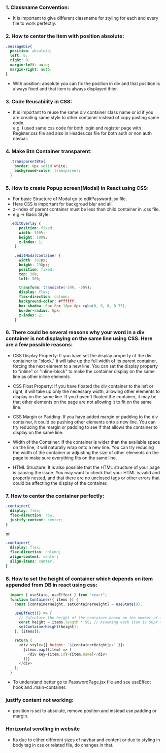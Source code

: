 ### 1. Classname Convention:
* It is important to give different classname for styling for each and every file to work perfectly.

### 2. How to center the item with position absolute:
```css
.messageDiv{
  position: absolute;
  left: 0;
  right: 0;
  margin-left: auto;
  margin-right: auto;
}
```
* With position: absolute you can fix the position in div and that position is always fixed and that item is always displayed thier.

### 3. Code Reusability in CSS:
* It is important to reuse the same div container class name or id if you are creating same style to other container instead of copy pasting same code. <br>
e.g. I used same css code for both login and register page with Register.css file and also in Header.css file for both auth or non auth navbar.

### 4. Make Btn Container transparent:
```css
  .transparentBtn{
    border: 0px solid white; 
    background-color: transparent;
  }
```

### 5. How to create Popup screen(Modal) in React using CSS:
* For basic Structure of Modal go to editPassword.jsx file.
* Here CSS is important for backgroud blur and all.
* z-index of parent container must be less than child container in .css file.
* e.g.-> Basic Style:
```css
  .editOverlay {
      position: fixed;
      width: 100%;
      height: 100%;
      z-index: 1;
    }
    
    .editModalContainer {
      width: 382px;
      height: 298px;
      position: fixed;
      top: 30%;
      left: 50%;

      transform: translate(-50%, -50%);
      display: flex;
      flex-direction: column;
      background-color: #ffffff;
      box-shadow: 0px 0px 18px 0px rgba(0, 0, 0, 0.75);
      border-radius: 8px;
      z-index: 2;
    }

```

### 6. There could be several reasons why your word in a div container is not displaying on the same line using CSS. Here are a few possible reasons:

* CSS Display Property: If you have set the display property of the div container to "block," it will take up the full width of its parent container, forcing the next element to a new line. You can set the display property to "inline" or "inline-block" to make the container display on the same line as other inline elements.

* CSS Float Property: If you have floated the div container to the left or right, it will take up only the necessary width, allowing other elements to display on the same line. If you haven't floated the container, it may be that other elements on the page are not allowing it to fit on the same line.

* CSS Margin or Padding: If you have added margin or padding to the div container, it could be pushing other elements onto a new line. You can try reducing the margin or padding to see if that allows the container to display on the same line.

* Width of the Container: If the container is wider than the available space on the line, it will naturally wrap onto a new line. You can try reducing the width of the container or adjusting the size of other elements on the page to make sure everything fits on the same line.

* HTML Structure: It is also possible that the HTML structure of your page is causing the issue. You may want to check that your HTML is valid and properly nested, and that there are no unclosed tags or other errors that could be affecting the display of the container.

### 7. How to center the container perfectly:
```css
.container{
  display: flex;
  flex-direction: row; 
  justify-content: center;
}
```

or

```css
.container{
  display: flex;
  flex-direction: column;
  align-content: center;
  align-items: center;
}
```

### 8. How to set the height of container which depends on item appended from DB in react using css:
```js
  import { useState, useEffect } from "react";
  function Container({ items }) {
    const [containerHeight, setContainerHeight] = useState(0);

    useEffect(() => {
      // Calculate the height of the container based on the number of items
      const height = items.length * 50; // Assuming each item is 50px tall
      setContainerHeight(height);
    }, [items]);

    return (
      <div style={{ height: `${containerHeight}px` }}>
        {items.map((item) => (
          <div key={item.id}>{item.name}</div>
        ))}
      </div>
    );
  }
```
* To understand better go to PasswordPage.jsx file and see useEffect hook and .main-container.

### justify content not working:
* position is set to absolute, remove position and instead use padding or margin.

### Horizontal scrolling in website
- Its due to either different sizes of navbar and content or due to styling in body tag in css or related file, do changes in that.